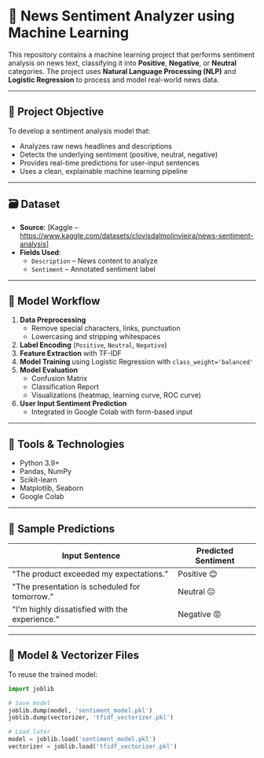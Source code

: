 
# 📰 News Sentiment Analyzer using Machine Learning

This repository contains a machine learning project that performs sentiment analysis on news text, classifying it into **Positive**, **Negative**, or **Neutral** categories. The project uses **Natural Language Processing (NLP)** and **Logistic Regression** to process and model real-world news data.

---

## 📌 Project Objective

To develop a sentiment analysis model that:
- Analyzes raw news headlines and descriptions
- Detects the underlying sentiment (positive, neutral, negative)
- Provides real-time predictions for user-input sentences
- Uses a clean, explainable machine learning pipeline

---

## 🗃️ Dataset

- **Source**: [Kaggle – https://www.kaggle.com/datasets/clovisdalmolinvieira/news-sentiment-analysis]
- **Fields Used**:
  - `Description` – News content to analyze
  - `Sentiment` – Annotated sentiment label

---

## 🧠 Model Workflow

1. **Data Preprocessing**
   - Remove special characters, links, punctuation
   - Lowercasing and stripping whitespaces
2. **Label Encoding** (`Positive`, `Neutral`, `Negative`)
3. **Feature Extraction** with TF-IDF
4. **Model Training** using Logistic Regression with `class_weight='balanced'`
5. **Model Evaluation**
   - Confusion Matrix
   - Classification Report
   - Visualizations (heatmap, learning curve, ROC curve)
6. **User Input Sentiment Prediction**
   - Integrated in Google Colab with form-based input

---

## 🔧 Tools & Technologies

- Python 3.9+
- Pandas, NumPy
- Scikit-learn
- Matplotlib, Seaborn
- Google Colab

---

## 🧪 Sample Predictions

| Input Sentence                                      | Predicted Sentiment |
|----------------------------------------------------|----------------------|
| "The product exceeded my expectations."            | Positive 😊           |
| "The presentation is scheduled for tomorrow."      | Neutral 😐            |
| "I'm highly dissatisfied with the experience."     | Negative 😡           |

---

## 💾 Model & Vectorizer Files
  
To reuse the trained model:
```python
import joblib

# Save model
joblib.dump(model, 'sentiment_model.pkl')
joblib.dump(vectorizer, 'tfidf_vectorizer.pkl')

# Load later
model = joblib.load('sentiment_model.pkl')
vectorizer = joblib.load('tfidf_vectorizer.pkl')

